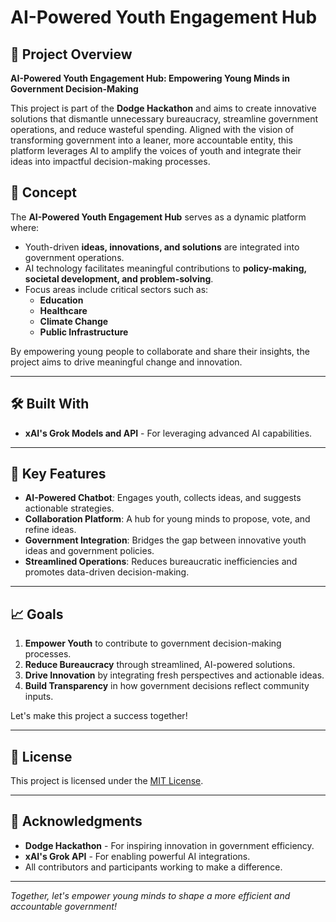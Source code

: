 # AI-Powered Youth Engagement Hub

## 🚀 Project Overview
**AI-Powered Youth Engagement Hub: Empowering Young Minds in Government Decision-Making**

This project is part of the **Dodge Hackathon** and aims to create innovative solutions that dismantle unnecessary bureaucracy, streamline government operations, and reduce wasteful spending. Aligned with the vision of transforming government into a leaner, more accountable entity, this platform leverages AI to amplify the voices of youth and integrate their ideas into impactful decision-making processes.

## 🌟 Concept
The **AI-Powered Youth Engagement Hub** serves as a dynamic platform where:

- Youth-driven **ideas, innovations, and solutions** are integrated into government operations.
- AI technology facilitates meaningful contributions to **policy-making, societal development, and problem-solving**.
- Focus areas include critical sectors such as:
  - **Education**
  - **Healthcare**
  - **Climate Change**
  - **Public Infrastructure**

By empowering young people to collaborate and share their insights, the project aims to drive meaningful change and innovation.

---

## 🛠️ Built With
- **xAI's Grok Models and API** - For leveraging advanced AI capabilities.

---

## 🎯 Key Features
- **AI-Powered Chatbot**: Engages youth, collects ideas, and suggests actionable strategies.
- **Collaboration Platform**: A hub for young minds to propose, vote, and refine ideas.
- **Government Integration**: Bridges the gap between innovative youth ideas and government policies.
- **Streamlined Operations**: Reduces bureaucratic inefficiencies and promotes data-driven decision-making.

---

## 📈 Goals
1. **Empower Youth** to contribute to government decision-making processes.
2. **Reduce Bureaucracy** through streamlined, AI-powered solutions.
3. **Drive Innovation** by integrating fresh perspectives and actionable ideas.
4. **Build Transparency** in how government decisions reflect community inputs.

Let's make this project a success together!

---

## 📜 License
This project is licensed under the [MIT License](LICENSE).

---

## 🤝 Acknowledgments
- **Dodge Hackathon** - For inspiring innovation in government efficiency.
- **xAI's Grok API** - For enabling powerful AI integrations.
- All contributors and participants working to make a difference.


---

*Together, let's empower young minds to shape a more efficient and accountable government!*
